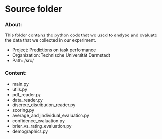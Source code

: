 # Source folder

### About:
This folder contains the python code that we used to analyse and evaluate 
the data that we collected in our experiment.


- Project: Predictions on task performance
- Organization: Technische Universität Darmstadt
- Path: /src/

### Content:
* main.py
* utils.py
* pdf_reader.py
* data_reader.py
* discrete_distribution_reader.py
* scoring.py
* average_and_individual_evaluation.py
* confidence_evaluation.py
* brier_vs_rating_evaluation.py
* demographics.py